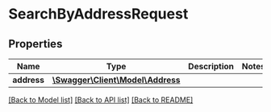 # SearchByAddressRequest

## Properties
Name | Type | Description | Notes
------------ | ------------- | ------------- | -------------
**address** | [**\Swagger\Client\Model\Address**](Address.md) |  | 

[[Back to Model list]](../../README.md#documentation-for-models) [[Back to API list]](../../README.md#documentation-for-api-endpoints) [[Back to README]](../../README.md)


